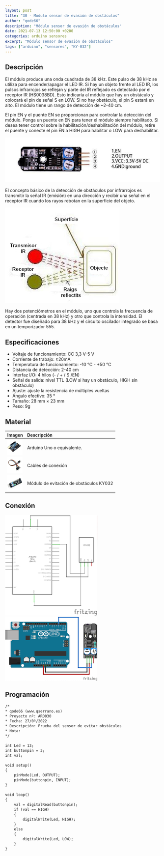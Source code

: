 ```yaml
---
layout: post
title: "30 - Módulo sensor de evasión de obstáculos"
author: "qode66"
description: "Módulo sensor de evasión de obstáculos"
date: 2021-07-13 12:50:00 +0200
categories: arduino sensores
excerpt: "Módulo sensor de evasión de obstáculos"
tags: ["arduino", "sensores", "KY-032"]
---
```


[img1]: /assets/imatges/ard/ard_30_01.png "Pines del módulo KY-032"
[img2]: /assets/imatges/ard/ard_30_02.png "Detección infrarrojos"
[img3]: /assets/imatges/ard/ard_30_03.png "Esquema eléctrico módulo KY-032"
[img4]: /assets/imatges/ard/ard_30_04.png "Cableado módulo KY-032"

## Descripción

El módulo produce una onda cuadrada de 38 kHz. Este pulso de 38 kHz
se utiliza para encender/apagar el LED IR. Si hay un objeto frente
al LED IR, los pulsos infrarrojos se reflejan y parte del IR
reflejado es detectado por el receptor IR (HS0038BD). Esto indicaría al
módulo que hay un obstáculo y colocará el pin de señal S en LOW. Si
no hay obstáculo, el pin S estará en alto. El módulo tiene un rango de
detección de ~2-40 cm.

El pin EN y el puente EN se proporcionan para controlar la detección del
módulo. Ponga un puente en EN para tener el módulo siempre habilitado. Si
desea tener control sobre la habilitación/deshabilitación del módulo,
retire el puente y conecte el pin EN a HIGH para habilitar o LOW para
deshabilitar.

![Pines del módulo KY-032][img1]

El concepto básico de la detección de obstáculos por infrarrojos es
transmitir la señal IR (emisión) en una dirección y recibir una señal en
el receptor IR cuando los rayos rebotan en la superficie del objeto.

![Detección infrarrojos][img2]

Hay dos potenciómetros en el módulo, uno que controla la frecuencia
de operación (centrada en 38 kHz) y otro que controla la intensidad.
El detector fue diseñado para 38 kHz y el circuito oscilador
integrado se basa en un temporizador 555.

## Especificaciones

- Voltaje de funcionamiento: CC 3,3 V-5 V
- Corriente de trabajo: ≥20mA
- Temperatura de funcionamiento: -10 ℃ - +50 ℃
- Distancia de detección: 2-40 cm
- Interfaz I/O: 4 hilos (- / + / S /EN)
- Señal de salida: nivel TTL (LOW si hay un obstáculo, HIGH sin obstáculo)
- Ajuste: ajuste la resistencia de múltiples vueltas
- Ángulo efectivo: 35 °
- Tamaño: 28 mm × 23 mm
- Peso: 9g

## Material

|                               Imagen                               | Descripción                         |
| :----------------------------------------------------------------: | :--------------------------------- |
| <img src="/assets/imatges/mat/mat_unor3.png" width="50" height="50">  | Arduino Uno o equivalente.          |
| <img src="/assets/imatges/mat/mat_cables.png" width="50" height="50"> | Cables de conexión                 |
| <img src="/assets/imatges/mat/mat_KY-032.png" width="50" height="50"> | Módulo de evitación de obstáculos KY032 |

## Conexión

![Esquema eléctrico módulo KY-032][img3]
![Cableado módulo KY-032][img4]

## Programación

```Arduino
/*
* qode66 (www.qserrano.es)
* Proyecto nº: ARD030
* Fecha: 27/0º/2022
* Descripción: Prueba del sensor de evitar obstáculos
* Nota:
*/

int Led = 13;
int buttonpin = 3;
int val;

void setup()
{
    pinMode(Led, OUTPUT);
    pinMode(buttonpin, INPUT);
}

void loop()
{
    val = digitalRead(buttonpin);
    if (val == HIGH)
    {
        digitalWrite(Led, HIGH);
    }
    else
    {
        digitalWrite(Led, LOW);
    }
}
```
